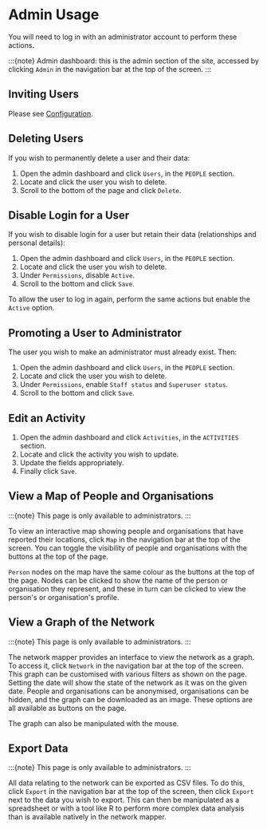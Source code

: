 # Admin Usage

You will need to log in with an administrator account to perform these actions.

:::{note}
Admin dashboard: this is the admin section of the site, accessed by clicking `Admin` in the navigation bar at the top of the screen.
:::

## Inviting Users

Please see [Configuration](inviting_users).

## Deleting Users

If you wish to permanently delete a user and their data:

1. Open the admin dashboard and click `Users`, in the `PEOPLE` section.
2. Locate and click the user you wish to delete.
3. Scroll to the bottom of the page and click `Delete`.

## Disable Login for a User

If you wish to disable login for a user but retain their data (relationships and personal details):

1. Open the admin dashboard and click `Users`, in the `PEOPLE` section.
2. Locate and click the user you wish to delete.
3. Under `Permissions`, disable `Active`.
4. Scroll to the bottom and click `Save`.

To allow the user to log in again, perform the same actions but enable the `Active` option.

## Promoting a User to Administrator

The user you wish to make an administrator must already exist. Then:

1. Open the admin dashboard and click `Users`, in the `PEOPLE` section.
2. Locate and click the user you wish to delete.
3. Under `Permissions`, enable `Staff status` and `Superuser status`.
4. Scroll to the bottom and click `Save`.

## Edit an Activity

1. Open the admin dashboard and click `Activities`, in the `ACTIVITIES` section.
2. Locate and click the activity you wish to update.
3. Update the fields appropriately.
4. Finally click `Save`.

## View a Map of People and Organisations

:::{note}
This page is only available to administrators.
:::

To view an interactive map showing people and organisations that have reported their locations, click `Map` in the navigation bar at the top of the screen. You can toggle the visibility of people and organisations with the buttons at the top of the page.

`Person` nodes on the map have the same colour as the buttons at the top of the page. Nodes can be clicked to show the name of the person or organisation they represent, and these in turn can be clicked to view the person's or organisation's profile.

## View a Graph of the Network

:::{note}
This page is only available to administrators.
:::

The network mapper provides an interface to view the network as a graph. To access it, click `Network` in the navigation bar at the top of the screen. This graph can be customised with various filters as shown on the page. Setting the date will show the state of the network as it was on the given date. People and organisations can be anonymised, organisations can be hidden, and the graph can be downloaded as an image. These options are all available as buttons on the page.

The graph can also be manipulated with the mouse.

## Export Data

:::{note}
This page is only available to administrators.
:::

All data relating to the network can be exported as CSV files. To do this, click `Export` in the navigation bar at the top of the screen, then click `Export` next to the data you wish to export. This can then be manipulated as a spreadsheet or with a tool like R to perform more complex data analysis than is available natively in the network mapper.
